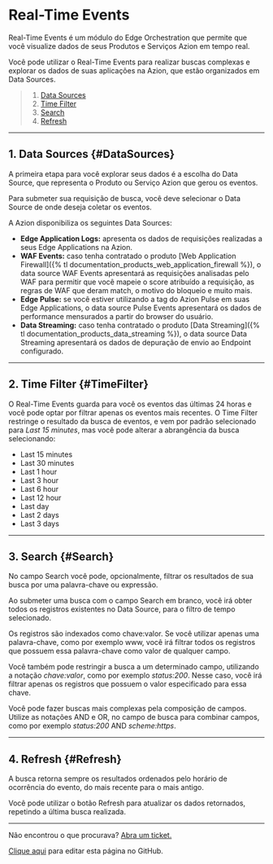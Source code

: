 # Real-Time **Events**

Real-Time Events é um módulo do Edge Orchestration que permite que você visualize dados de seus Produtos e Serviços Azion em tempo real.

Você pode utilizar o Real-Time Events para realizar buscas complexas e explorar os dados de suas aplicações na Azion, que estão organizados em Data Sources.

> 1. [Data Sources](#DataSources)
> 2. [Time Filter](#TimeFilter)
> 3. [Search](#Search)
> 4. [Refresh](#Refresh)

---

## 1. Data Sources {#DataSources}

A primeira etapa para você explorar seus dados é a escolha do Data Source, que representa o Produto ou Serviço Azion que gerou os eventos.

Para submeter sua requisição de busca, você deve selecionar o Data Source de onde deseja coletar os eventos.

A Azion disponibiliza os seguintes Data Sources:

*   **Edge Application Logs:** apresenta os dados de requisições realizadas a seus Edge Applications na Azion.
*   **WAF Events:** caso tenha contratado o produto [Web Application Firewall]({% tl  documentation_products_web_application_firewall %}), o data source WAF Events apresentará as requisições analisadas pelo WAF para permitir que você mapeie o score atribuído a requisição, as regras de WAF que deram match, o motivo do bloqueio e muito mais.
*   **Edge Pulse:** se você estiver utilizando a tag do Azion Pulse em suas Edge Applications, o data source Pulse Events apresentará os dados de performance mensurados a partir do browser do usuário.
*   **Data Streaming:** caso tenha contratado o produto [Data Streaming]({% tl  documentation_products_data_streaming %}), o data source Data Streaming apresentará os dados de depuração de envio ao Endpoint configurado.

---

## 2. Time Filter {#TimeFilter}

O Real-Time Events guarda para você os eventos das últimas 24 horas e você pode optar por filtrar apenas os eventos mais recentes. O Time Filter restringe o resultado da busca de eventos, e vem por padrão selecionado para _Last 15 minutes_, mas você pode alterar a abrangência da busca selecionando:

* Last 15 minutes
* Last 30 minutes
* Last 1 hour
* Last 3 hour
* Last 6 hour
* Last 12 hour
* Last day
* Last 2 days
* Last 3 days

---

## 3. Search {#Search}

No campo Search você pode, opcionalmente, filtrar os resultados de sua busca por uma palavra-chave ou expressão.

Ao submeter uma busca com o campo Search em branco, você irá obter todos os registros existentes no Data Source, para o filtro de tempo selecionado.

Os registros são indexados como chave:valor. Se você utilizar apenas uma palavra-chave, como por exemplo www, você irá filtrar todos os registros que possuem essa palavra-chave como valor de qualquer campo.

Você também pode restringir a busca a um determinado campo, utilizando a notação _chave:valor_, como por exemplo _status:200_. Nesse caso, você irá filtrar apenas os registros que possuem o valor especificado para essa chave.

Você pode fazer buscas mais complexas pela composição de campos. Utilize as notações AND e OR, no campo de busca para combinar campos, como por exemplo _status:200_ AND _scheme:https_.

---

## 4. Refresh {#Refresh}

A busca retorna sempre os resultados ordenados pelo horário de ocorrência do evento, do mais recente para o mais antigo.

Você pode utilizar o botão Refresh para atualizar os dados retornados, repetindo a última busca realizada.

---

Não encontrou o que procurava? [Abra um ticket.](https://tickets.azion.com/)

[Clique aqui](#) para editar esta página no GitHub.